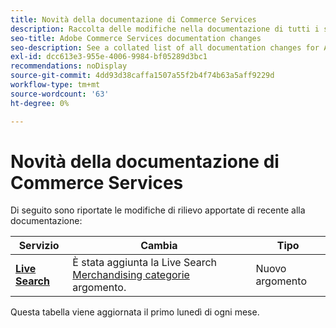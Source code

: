 ```yaml
---
title: Novità della documentazione di Commerce Services
description: Raccolta delle modifiche nella documentazione di tutti i servizi Commerce
seo-title: Adobe Commerce Services documentation changes
seo-description: See a collated list of all documentation changes for Adobe Commerce Services and integration services.
exl-id: dcc613e3-955e-4006-9984-bf05289d3bc1
recommendations: noDisplay
source-git-commit: 4dd93d38caffa1507a55f2b4f74b63a5aff9229d
workflow-type: tm+mt
source-wordcount: '63'
ht-degree: 0%

---
```


# Novità della documentazione di Commerce Services

Di seguito sono riportate le modifiche di rilievo apportate di recente alla documentazione:

| Servizio | Cambia | Tipo |
| -- | -- | -- |
| [**Live Search**](../live-search/guide-overview.md) | È stata aggiunta la Live Search [Merchandising categorie](https://experienceleague.adobe.com/docs/commerce-merchant-services/live-search/category-merch.html) argomento. | Nuovo argomento |

Questa tabella viene aggiornata il primo lunedì di ogni mese.
